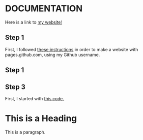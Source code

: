 # DOCUMENTATION

Here is a link to [my website!](https://claire-mayfield.github.io/)

## Step 1
First, I followed [these instructions](https://pages.github.com/) in order to make a website with pages.github.com, using my Github username. 

## Step 1

## Step 3
First, I started with [this code.](https://www.w3schools.com/html/tryit.asp?filename=tryhtml_default)

<!DOCTYPE html>
<html>
<head>
<title>Page Title</title>
</head>
<body>

<h1>This is a Heading</h1>
<p>This is a paragraph.</p>

</body>
</html>